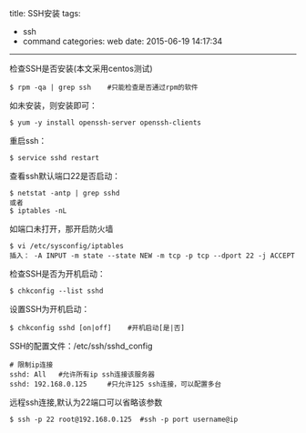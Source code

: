 title: SSH安装
tags:
  - ssh
  - command
categories: web
date: 2015-06-19 14:17:34
---
检查SSH是否安装(本文采用centos测试)

	$ rpm -qa | grep ssh 	#只能检查是否通过rpm的软件

如未安装，则安装即可：

	$ yum -y install openssh-server openssh-clients

重启ssh：
	
	$ service sshd restart
	

<!-- more -->

查看ssh默认端口22是否启动：

	$ netstat -antp | grep sshd 
	或者
	$ iptables -nL 

如端口未打开，那开启防火墙

	$ vi /etc/sysconfig/iptables
	插入： -A INPUT -m state --state NEW -m tcp -p tcp --dport 22 -j ACCEPT

检查SSH是否为开机启动：
	
	$ chkconfig --list sshd

设置SSH为开机启动：

	$ chkconfig sshd [on|off]    #开机启动[是|否]

SSH的配置文件：/etc/ssh/sshd_config

	# 限制ip连接
	sshd: All 	#允许所有ip ssh连接该服务器
	sshd: 192.168.0.125		#只允许125 ssh连接，可以配置多台

远程ssh连接,默认为22端口可以省略该参数
	
	$ ssh -p 22 root@192.168.0.125	#ssh -p port username@ip